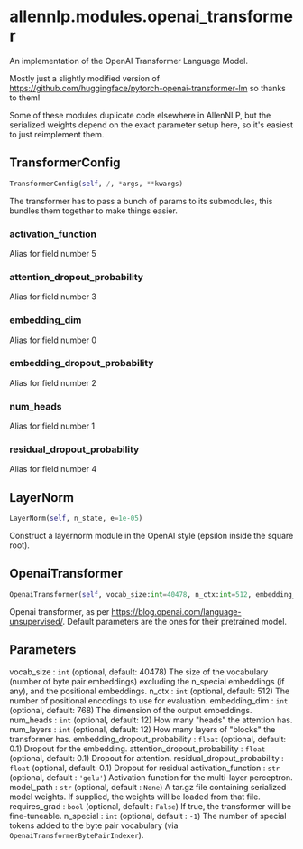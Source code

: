 # allennlp.modules.openai_transformer

An implementation of the OpenAI Transformer Language Model.

Mostly just a slightly modified version of
https://github.com/huggingface/pytorch-openai-transformer-lm
so thanks to them!

Some of these modules duplicate code elsewhere in AllenNLP,
but the serialized weights depend on the exact parameter setup
here, so it's easiest to just reimplement them.

## TransformerConfig
```python
TransformerConfig(self, /, *args, **kwargs)
```

The transformer has to pass a bunch of params to its submodules,
this bundles them together to make things easier.

### activation_function
Alias for field number 5
### attention_dropout_probability
Alias for field number 3
### embedding_dim
Alias for field number 0
### embedding_dropout_probability
Alias for field number 2
### num_heads
Alias for field number 1
### residual_dropout_probability
Alias for field number 4
## LayerNorm
```python
LayerNorm(self, n_state, e=1e-05)
```
Construct a layernorm module in the OpenAI style (epsilon inside the square root).
## OpenaiTransformer
```python
OpenaiTransformer(self, vocab_size:int=40478, n_ctx:int=512, embedding_dim:int=768, num_heads:int=12, num_layers:int=12, embedding_dropout_probability:float=0.1, attention_dropout_probability:float=0.1, residual_dropout_probability:float=0.1, activation_function:str='gelu', model_path:str=None, requires_grad:bool=False, n_special:int=-1) -> None
```

Openai transformer, as per https://blog.openai.com/language-unsupervised/.
Default parameters are the ones for their pretrained model.

Parameters
----------
vocab_size : ``int`` (optional, default: 40478)
    The size of the vocabulary (number of byte pair embeddings)
    excluding the n_special embeddings (if any), and the positional embeddings.
n_ctx : ``int`` (optional, default: 512)
    The number of positional encodings to use for evaluation.
embedding_dim : ``int`` (optional, default: 768)
    The dimension of the output embeddings.
num_heads : ``int`` (optional, default: 12)
    How many "heads" the attention has.
num_layers : ``int`` (optional, default: 12)
    How many layers of "blocks" the transformer has.
embedding_dropout_probability : ``float`` (optional, default: 0.1)
    Dropout for the embedding.
attention_dropout_probability : ``float`` (optional, default: 0.1)
    Dropout for attention.
residual_dropout_probability : ``float`` (optional, default: 0.1)
    Dropout for residual
activation_function : ``str`` (optional, default : ``'gelu'``)
    Activation function for the multi-layer perceptron.
model_path : ``str`` (optional, default : ``None``)
    A tar.gz file containing serialized model weights. If supplied,
    the weights will be loaded from that file.
requires_grad : ``bool`` (optional, default : ``False``)
    If true, the transformer will be fine-tuneable.
n_special : ``int`` (optional, default : ``-1``)
    The number of special tokens added to the byte pair vocabulary
    (via ``OpenaiTransformerBytePairIndexer``).


